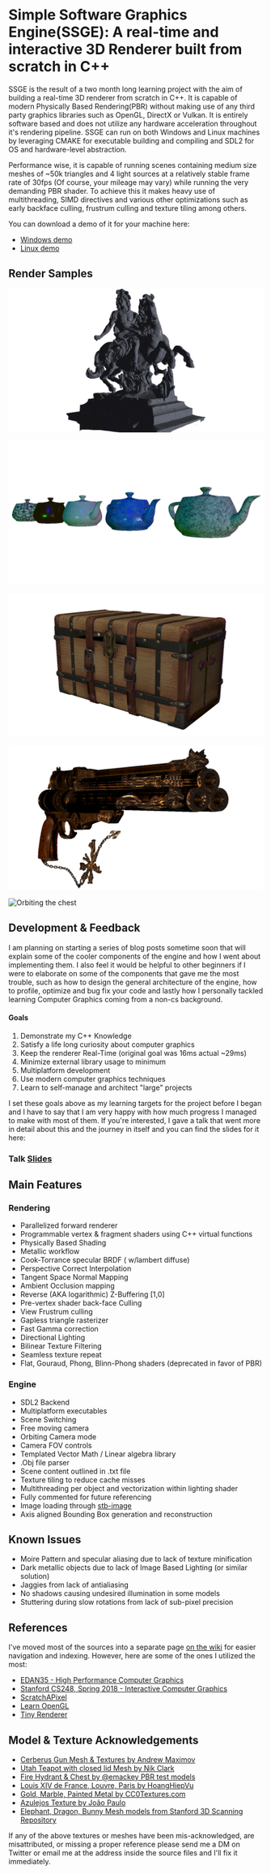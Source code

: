 # Simple Software Graphics Engine(SSGE): A real-time and interactive 3D Renderer built from scratch in C++

SSGE is the result of a two month long learning project with the aim of building a real-time 3D renderer from scratch in C++. It is capable of modern Physically Based Rendering(PBR) without making use of any third party graphics libraries such as OpenGL, DirectX or Vulkan. It is entirely software based and does not utilize any hardware acceleration throughout it's rendering pipeline. SSGE can run on both Windows and Linux machines by leveraging CMAKE for executable building and compiling and SDL2 for OS and hardware-level abstraction.

Performance wise, it is capable of running scenes containing medium size meshes of ~50k triangles and 4 light sources at a relatively stable frame rate of 30fps (Of course, your mileage may vary) while running the very demanding PBR shader. To achieve this it makes heavy use of multithreading, SIMD directives and various other optimizations such as early backface culling, frustrum culling and texture tiling among others.

You can download a demo of it for your machine here:

* [Windows demo](https://drive.google.com/drive/folders/1IlvRr0weQiB42MVNkHjej-9scYlN7rdb)
* [Linux demo](https://drive.google.com/drive/folders/1IlvRr0weQiB42MVNkHjej-9scYlN7rdb)

## Render Samples

![Louis XIV de France, Louvre, Paris. Scan by HoangHiepVu](https://raw.githubusercontent.com/Angelo1211/SoftwareRenderer/gh-pages/Images/SoftwareRenderer_062.png)

![Utah teapots with 5 different materials](https://raw.githubusercontent.com/Angelo1211/SoftwareRenderer/gh-pages/Images/IntroTeapots.png)

![Chest PBR Test model from @Emackey](https://raw.githubusercontent.com/Angelo1211/SoftwareRenderer/gh-pages/Images/SoftwareRenderer_064.png)

![Cerberus PBR test model by Andrew Maximov](https://raw.githubusercontent.com/Angelo1211/SoftwareRenderer/gh-pages/Images/SoftwareRenderer_057.png)   

![Orbiting the chest](https://github.com/Angelo1211/SoftwareRenderer/blob/gh-pages/Images/chest2.gif?raw=true)


## Development & Feedback

I am planning on starting a series of blog posts sometime soon that will explain some of the cooler components of the engine and how I went about implementing them. I also feel it would be helpful to other beginners if I were to elaborate on some of the components that gave me the most trouble, such as how to design the general architecture of the engine, how to profile, optimize and bug fix your code and lastly how I personally tackled learning Computer Graphics coming from a non-cs background. 

#### Goals
1. Demonstrate my C++ Knowledge
2. Satisfy a life long curiosity about computer graphics
3. Keep the renderer Real-Time (original goal was 16ms actual ~29ms)
4. Minimize external library usage to minimum
5. Multiplatform development
6. Use modern computer graphics techniques
7. Learn to self-manage and architect "large" projects

I set these goals above as my learning targets for the project before I began and I have to say that I am very happy with how much progress I managed to make with most of them. If you're interested, I gave a talk that went more in detail about this and the journey in itself and you can find the slides for it here:

### Talk [Slides](https://docs.google.com/presentation/d/e/2PACX-1vTHXIVnes1OMQwN2EEg8sRDp4TVkgDd3IsLrV8Rdxzk-YlKkhn0JzzeOTrtS6lqpmT1shfQzxf5UGiF/pub?start=false&loop=false&delayms=3000)

## Main Features

### Rendering 

* Parallelized forward renderer
* Programmable vertex & fragment shaders using C++ virtual functions
* Physically Based Shading 
* Metallic workflow 
* Cook-Torrance specular BRDF ( w/lambert diffuse)
* Perspective Correct Interpolation
* Tangent Space Normal Mapping
* Ambient Occlusion mapping
* Reverse (AKA logarithmic) Z-Buffering [1,0]
* Pre-vertex shader back-face Culling
* View Frustrum culling
* Gapless triangle rasterizer 
* Fast Gamma correction
* Directional Lighting
* Bilinear Texture Filtering
* Seamless texture repeat
* Flat, Gouraud, Phong, Blinn-Phong shaders (deprecated in favor of PBR)

### Engine

* SDL2 Backend
* Multiplatform executables
* Scene Switching
* Free moving camera 
* Orbiting Camera mode 
* Camera FOV controls
* Templated Vector Math / Linear algebra library 
* .Obj file parser
* Scene content outlined in .txt file
* Texture tiling to reduce cache misses
* Multithreading per object and vectorization within lighting shader
* Fully commented for future referencing
* Image loading through [stb-image](https://github.com/nothings/stb)
* Axis aligned Bounding Box generation and reconstruction

## Known Issues

* Moire Pattern and specular aliasing due to lack of texture minification
* Dark metallic objects due to lack of Image Based Lighting (or similar solution)
* Jaggies from lack of antialiasing 
* No shadows causing undesired illumination in some models
* Stuttering during slow rotations from lack of sub-pixel precision 


## References

I've moved most of the sources into a separate page [on the wiki](https://github.com/Angelo1211/SoftwareRenderer/wiki/References-&-Sources-Categorized) for easier navigation and indexing. However, here are some of the ones I utilized the most:

* [EDAN35 - High Performance Computer Graphics](http://cs.lth.se/edan35/)
* [Stanford CS248, Spring 2018 - Interactive Computer Graphics](http://graphics.stanford.edu/courses/cs248-18-spring/)
* [ScratchAPixel](https://www.scratchapixel.com/)
* [Learn OpenGL](https://learnopengl.com/Introduction)
* [Tiny Renderer](https://github.com/ssloy/tinyrenderer)

## Model & Texture Acknowledgements

* [Cerberus Gun Mesh & Textures by Andrew Maximov](http://artisaverb.info/Cerberus.html)
* [Utah Teapot with closed lid Mesh by Nik Clark](https://en.wikipedia.org/wiki/Utah_teapot#/media/File:Utah_teapot_(solid).stl)
* [Fire Hydrant & Chest by @emackey PBR test models](https://emackey.github.io/testing-pbr/)
* [Louis XIV de France, Louvre, Paris by HoangHiepVu](https://sketchfab.com/models/a0cc0e7eee384c99838dff2857b8158c)
* [Gold, Marble, Painted Metal by CC0Textures.com](https://cc0textures.com/home)
* [Azulejos Texture by João Paulo](https://3dtextures.me/2018/07/09/azulejos-tiles-001/)
* [Elephant, Dragon, Bunny Mesh models from Stanford 3D Scanning Repository](http://graphics.stanford.edu/data/3Dscanrep/)

If any of the above textures or meshes have been mis-acknowledged, are misattributed, or missing a proper reference please send me a DM on Twitter or email me at the address inside the source files and I'll fix it immediately.








